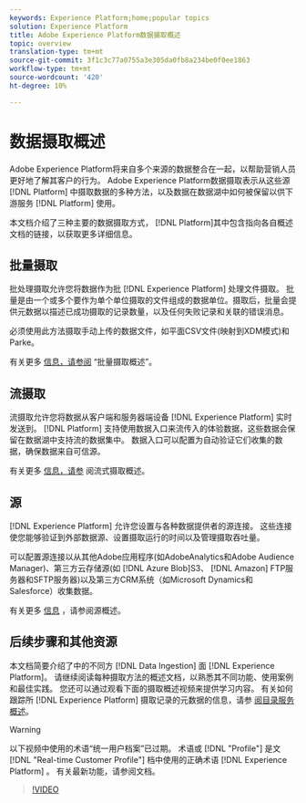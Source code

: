 ```yaml
---
keywords: Experience Platform;home;popular topics
solution: Experience Platform
title: Adobe Experience Platform数据摄取概述
topic: overview
translation-type: tm+mt
source-git-commit: 3f1c3c77a0755a3e305da0fb8a234be0f0ee1863
workflow-type: tm+mt
source-wordcount: '420'
ht-degree: 10%

---
```



# 数据摄取概述

Adobe Experience Platform将来自多个来源的数据整合在一起，以帮助营销人员更好地了解其客户的行为。 Adobe Experience Platform数据摄取表示从这些源 [!DNL Platform] 中摄取数据的多种方法，以及数据在数据湖中如何被保留以供下游服务 [!DNL Platform] 使用。

本文档介绍了三种主要的数据摄取方式， [!DNL Platform]其中包含指向各自概述文档的链接，以获取更多详细信息。

## 批量摄取

批处理摄取允许您将数据作为批 [!DNL Experience Platform] 处理文件摄取。 批量是由一个或多个要作为单个单位摄取的文件组成的数据单位。摄取后，批量会提供元数据以描述已成功摄取的记录数量，以及任何失败记录和关联的错误消息。

必须使用此方法摄取手动上传的数据文件，如平面CSV文件(映射到XDM模式)和Parke。

有关更多 [信息，请参阅](./batch-ingestion/overview.md) “批量摄取概述”。

## 流摄取

流摄取允许您将数据从客户端和服务器端设备 [!DNL Experience Platform] 实时发送到。 [!DNL Platform] 支持使用数据入口来流传入的体验数据，这些数据会保留在数据湖中支持流的数据集中。 数据入口可以配置为自动验证它们收集的数据，确保数据来自可信源。

有关更多 [信息，请参](./streaming-ingestion/overview.md) 阅流式摄取概述。

## 源

[!DNL Experience Platform] 允许您设置与各种数据提供者的源连接。 这些连接使您能够验证到外部数据源、设置摄取运行的时间以及管理摄取吞吐量。

可以配置源连接以从其他Adobe应用程序(如AdobeAnalytics和Adobe Audience Manager)、第三方云存储源(如 [!DNL Azure Blob]S3、 [!DNL Amazon] FTP服务器和SFTP服务器)以及第三方CRM系统（如Microsoft Dynamics和Salesforce）收集数据。

有关更多 [信息](../sources/home.md) ，请参阅源概述。

## 后续步骤和其他资源

本文档简要介绍了中的不同方 [!DNL Data Ingestion] 面 [!DNL Experience Platform]。 请继续阅读每种摄取方法的概述文档，以熟悉其不同功能、使用案例和最佳实践。 您还可以通过观看下面的摄取概述视频来提供学习内容。 有关如何跟踪所 [!DNL Experience Platform] 摄取记录的元数据的信息，请参 [阅目录服务概述](../catalog/home.md)。

>[!WARNING]
>
> 以下视频中使用的术语“统一用户档案”已过期。 术语或 [!DNL "Profile"] 是文 [!DNL "Real-time Customer Profile"] 档中使用的正确术语 [!DNL Experience Platform] 。 有关最新功能，请参阅文档。

>[!VIDEO](https://video.tv.adobe.com/v/27106?quality=12&learn=on)